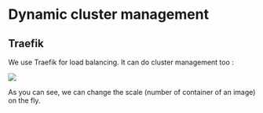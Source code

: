# Dynamic cluster management

## Traefik
We use Traefik for load balancing. It can do cluster management too :

![](clusterManagement.png)

As you can see, we can change the scale (number of container of an image) on the fly.
